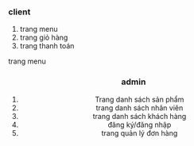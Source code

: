 ### client
1. trang menu
2. trang giỏ hàng
3. trang thanh toán

trang menu

<Header/>
<Product list/>
<Footer/>

### admin
1. Trang danh sách sản phẩm
2. trang danh sách nhân viên
3. trang danh sách khách hàng
4. đăng ký/đăng nhập
5. trang quản lý đơn hàng